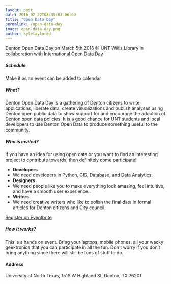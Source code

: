 ```yaml
---
layout: post
date: 2016-02-22T08:35:01-06:00
title: "Open Data Day"
permalink: /open-data-day
image: open-data-day.png
author: kyletaylored
---
```

Denton Open Data Day on March 5th 2016 @ UNT Willis Library in collaboration with [International Open Data Day](http://opendataday.org/)

##### Schedule
 Make it as an event can be added to calendar 

##### What?
Denton Open Data Day is a gathering of Denton citizens to write applications, liberate data, create visualizations and publish analyses using Denton open public data to show support for and encourage the adoption of Denton open data policies. It is a good chance for UNT students and local developers to use Denton Open Data to produce something useful to the community. 

##### Who is invited?
If you have an idea for using open data or you want to find an interesting project to contribute towards, then definitely come participate! 

- **Developers** 
- We need developers in Python, GIS, Database, and Data Analytics. 
- **Designers**
- We need people like you to make everything look amazing, feel intuitive, and have a smooth user experience..
- **Writers**
- We need creative writers who like to polish the final data in formal articles for Denton citizens and City council.

<a class="btn btn-primary btn-lg" href="https://www.eventbrite.com/e/denton-open-data-day-tickets-21502589825">Register on Eventbrite</a>

##### How it works?
This is a hands on event. Bring your laptops, mobile phones, all your wacky geektronics that you can participate in all the fun. Don't worry if you don’t bring anything since there will still be tons of stuff to do.

#### Address
University of North Texas, 1516 W Highland St, Denton, TX 76201 